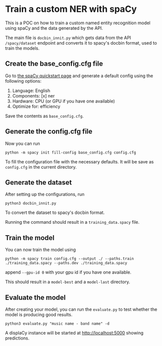 # Train a custom NER with spaCy

This is a POC on how to train a custom named entity recognition model using spaCy and the data generated by the API.

The main file is `docbin_innit.py` which gets data from the API `/spacy/dataset` endpoint and converts it to spacy's docbin format, used to train the models.

## Create the base_config.cfg file

Go to [the spaCy quickstart page](https://spacy.io/usage/training#quickstart) and generate a default config using the following options:

1. Language: English
2. Components: [x] ner
3. Hardware: CPU (or GPU if you have one available)
4. Optimize for: efficiency

Save the contents as `base_config.cfg`.

## Generate the config.cfg file

Now you can run 

    python -m spacy init fill-config base_config.cfg config.cfg

To fill the configuration file with the necessary defaults. It will be save as `config.cfg` in the current directory.

## Generate the dataset

After setting up the configurations, run

    python3 docbin_innit.py

To convert the dataset to spacy's docbin format.

Running the command should result in a `training_data.spacy` file.

## Train the model

You can now train the model using

    python -m spacy train config.cfg --output ./ --paths.train ./training_data.spacy --paths.dev ./training_data.spacy

append `--gpu-id 0` with your gpu id if you have one available.

This should result in a `model-best` and a `model-last` directory.

## Evaluate the model

After creating your model, you can run the `evaluate.py` to test whether the model is producing good results.

    python3 evaluate.py "music name - band name" -d

A displaCy instance will be started at <http://localhost:5000> showing predictions.